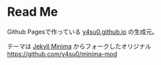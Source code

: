 # Read Me

Github Pagesで作っている [y4su0.github.io](https://y4su0.github.io) の生成元。

テーマは [Jekyll Minima](https://github.com/jekyll/minima) からフォークしたオリジナル https://github.com/y4su0/minima-mod
